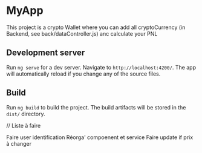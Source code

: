 # MyApp

This project is a crypto Wallet where you can add all cryptoCurrency (in Backend, see back/dataController.js) anc calculate your PNL 

## Development server

Run `ng serve` for a dev server. Navigate to `http://localhost:4200/`. The app will automatically reload if you change any of the source files.

## Build

Run `ng build` to build the project. The build artifacts will be stored in the `dist/` directory.


// Liste à faire 

Faire user identification
Réorga' compoenent et service
Faire update if prix à changer 
